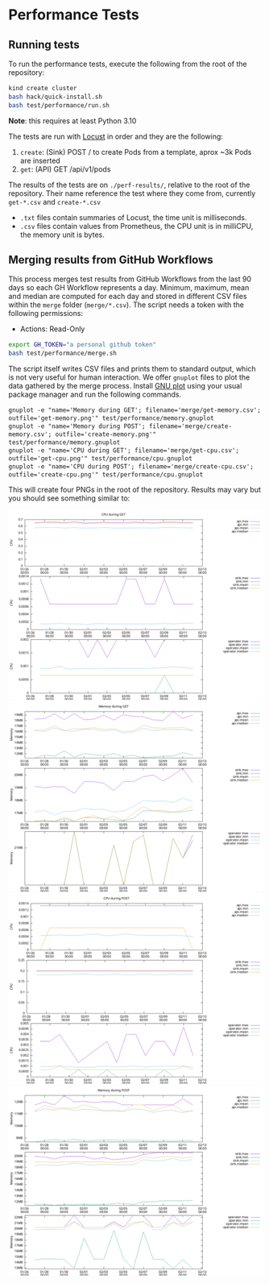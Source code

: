 # Performance Tests

## Running tests

To run the performance tests, execute the following from the root of the repository:

```bash
kind create cluster
bash hack/quick-install.sh
bash test/performance/run.sh
```

**Note**: this requires at least Python 3.10

The tests are run with [Locust](https://docs.locust.io/en/stable/) in order and they
are the following:

1. `create`: (Sink) POST / to create Pods from a template, aprox ~3k Pods are inserted
1. `get`: (API) GET /api/v1/pods

The results of the tests are on `./perf-results/`, relative to the root of the repository.
Their name reference the test where they come from, currently `get-*.csv` and `create-*.csv`

-   `.txt` files contain summaries of Locust, the time unit is milliseconds.
-   `.csv` files contain values from Prometheus, the CPU unit is in milliCPU, the memory unit is bytes.

## Merging results from GitHub Workflows

This process merges test results from GitHub Workflows from the last 90 days so each
GH Workflow represents a day. Minimum, maximum, mean and median are computed for each
day and stored in different CSV files within the `merge` folder (`merge/*.csv`). The script
needs a token with the following permissions:

* Actions: Read-Only

```bash
export GH_TOKEN="a personal github token"
bash test/performance/merge.sh
```

The script itself writes CSV files and prints them to standard output, which is not very useful for human
interaction. We offer `gnuplot` files to plot the data gathered by the merge process. Install [GNU plot](http://www.gnuplot.info/)
using your usual package manager and run the following commands.

```
gnuplot -e "name='Memory during GET'; filename='merge/get-memory.csv'; outfile='get-memory.png'" test/performance/memory.gnuplot
gnuplot -e "name='Memory during POST'; filename='merge/create-memory.csv'; outfile='create-memory.png'" test/performance/memory.gnuplot
gnuplot -e "name='CPU during GET'; filename='merge/get-cpu.csv'; outfile='get-cpu.png'" test/performance/cpu.gnuplot
gnuplot -e "name='CPU during POST'; filename='merge/create-cpu.csv'; outfile='create-cpu.png'" test/performance/cpu.gnuplot
```

This will create four PNGs in the root of the repository. Results may vary but you should see
something similar to:

![CPU Get Plot](./example-plots/get-cpu.png)
![Memory Get Plot](./example-plots/get-memory.png)
![CPU Create Plot](./example-plots/create-cpu.png)
![Memory Create Plot](./example-plots/create-memory.png)
